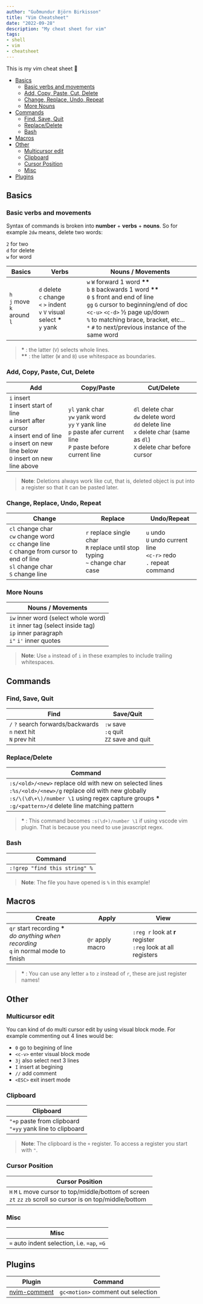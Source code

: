 ```yaml
---
author: "Guðmundur Björn Birkisson"
title: "Vim Cheatsheet"
date: "2022-09-28"
description: "My cheat sheet for vim"
tags:
- shell
- vim
- cheatsheet
---
```


This is my vim cheat sheet 🚀

<!-- vim-markdown-toc GFM -->

- [Basics](#basics)
  - [Basic verbs and movements](#basic-verbs-and-movements)
  - [Add, Copy, Paste, Cut, Delete](#add-copy-paste-cut-delete)
  - [Change, Replace, Undo, Repeat](#change-replace-undo-repeat)
  - [More Nouns](#more-nouns)
- [Commands](#commands)
  - [Find, Save, Quit](#find-save-quit)
  - [Replace/Delete](#replacedelete)
  - [Bash](#bash)
- [Macros](#macros)
- [Other](#other)
  - [Multicursor edit](#multicursor-edit)
  - [Clipboard](#clipboard)
  - [Cursor Position](#cursor-position)
  - [Misc](#misc)
- [Plugins](#plugins)

<!-- vim-markdown-toc -->

## Basics

### Basic verbs and movements

Syntax of commands is broken into **number** + **verbs** + **nouns**. So for example `2dw` means, delete two words:

`2` for two <br>
`d` for delete <br>
`w` for word <br>


| Basics | Verbs | Nouns / Movements |
| --- | --- | --- |
| `h`<br> `j` move<br> `k` around<br> `l` | `d` delete<br> `c` change<br> `<` `>` indent<br> `v` `V` visual select __*__<br> `y` yank<br> | `w` `W` forward 1 word __**__<br> `b` `B` backwards 1 word __**__<br> `0` `$` front and end of line<br> `gg` `G` cursor to beginning/end of doc<br> `<c-u>` `<c-d>` ½ page up/down<br> `%` to matching brace, bracket, etc...<br> `*` `#` to next/previous instance of the same word |

> __*__ : the latter (`V`) selects whole lines. <br> __**__ : the latter (`W` and `B`) use whitespace as boundaries.

### Add, Copy, Paste, Cut, Delete

| Add | Copy/Paste | Cut/Delete |
| --- | --- | --- |
| `i` insert<br> `I` insert start of line<br>`a` insert after cursor<br>`A` insert end of line<br>`o` insert on new line below<br>`O` insert on new line above | `yl` yank char<br>`yw` yank word<br>`yy` `Y` yank line<br> `p` paste afer current line<br>`P` paste before current line| `dl` delete char<br>`dw` delete word<br>`dd` delete line<br> `x` delete char (same as `dl`)<br>`X` delete char before cursor |

> **Note**: Deletions always work like cut, that is, deleted object is put into a register so that it can be pasted later.

### Change, Replace, Undo, Repeat

| Change | Replace | Undo/Repeat |
| --- | --- | --- |
| `cl` change char<br> `cw` change word<br>`cc` change line<br>`C` change from cursor to end of line<br>`sl` change char<br>`S` change line | `r` replace single char<br>`R` replace until stop typing<br>`~` change char case | `u` undo<br>`U` undo current line<br>`<c-r>` redo<br>`.` repeat command |

### More Nouns

| Nouns / Movements |
| --- |
| `iw` inner word (select whole word)<br>  `it` inner tag (select inside tag) <br>`ip` inner paragraph <br>`i"` `i'` inner quotes |

> **Note**: Use `a` instead of `i` in these examples to include trailing whitespaces.

## Commands

### Find, Save, Quit

| Find | Save/Quit |
| --- | --- |
| `/` `?` search forwards/backwards<br> `n` next hit<br>`N` prev hit | `:w` save<br>`:q` quit<br>`ZZ` save and quit |

### Replace/Delete

| Command |
| --- |
| `:s/<old>/<new>` replace old with new on selected lines <br> `:%s/<old>/<new>/g` replace old with new globally <br> `:s/\(\d\+\)/number \1` using regex capture groups __*__ <br> `:g/<pattern>/d` delete line matching pattern | 

> __*__ : This command becomes `:s(\d+)/number \1` if using vscode vim plugin. That is because you need to use javascript regex.

### Bash

| Command |
| --- |
| `:!grep "find this string" %` |

> **Note**:  The file you have opened is `%` in this example!

## Macros

| Create | Apply | View |
| --- | --- | --- |
| `qr` start recording __*__ <br> _do anything when recording_ <br> `q` in normal mode to finish | `@r` apply macro | `:reg r` look at __r__ register <br> `:reg` look at all registers |

> __*__ : You can use any letter `a` to `z` instead of `r`, these are just register names!

## Other

### Multicursor edit

You can kind of do multi cursor edit by using visual block mode. For example commenting out 4 lines would be:
- `0` go to begining of line
- `<c-v>` enter visual block mode
- `3j` also select next 3 lines
- `I` insert at begining
- `//` add comment
- `<ESC>` exit insert mode

### Clipboard

| Clipboard |
| --- |
| `"+p` paste from clipboard <br> `"+yy` yank line to clipboard |

> **Note**: The clipboard is the `+` register. To access a register you start with `"`.

### Cursor Position

| Cursor Position |
| --- |
| `H` `M` `L` move cursor to top/middle/bottom of screen <br> `zt` `zz` `zb` scroll so cursor is on top/middle/bottom | 

### Misc

| Misc | 
| --- |
| `=` auto indent selection, i.e. `=ap`, `=G` |

## Plugins

| Plugin | Command |
| --- | --- |
| [nvim-comment](https://github.com/terrortylor/nvim-comment) | `gc<motion>` comment out selection |
